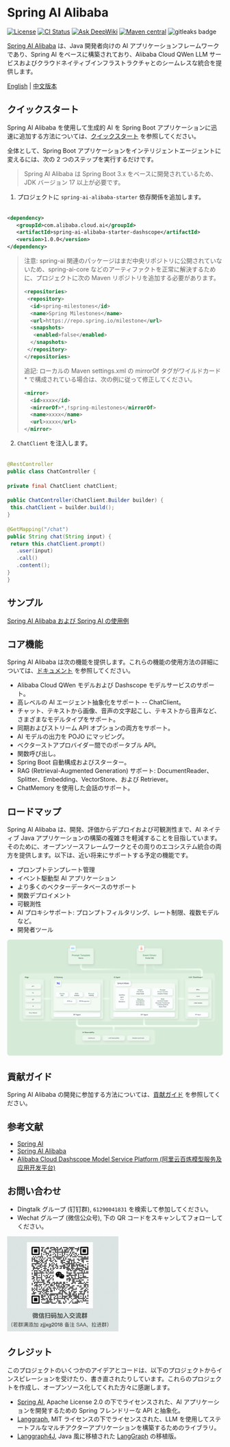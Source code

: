 # Spring AI Alibaba

[![License](https://img.shields.io/badge/license-Apache%202-4EB1BA.svg)](https://www.apache.org/licenses/LICENSE-2.0.html)
[![CI Status](https://github.com/alibaba/spring-ai-alibaba/workflows/%F0%9F%9B%A0%EF%B8%8F%20Build%20and%20Test/badge.svg)](https://github.com/alibaba/spring-ai-alibaba/actions?query=workflow%3A%22%F0%9F%9B%A0%EF%B8%8F+Build+and+Test%22)
[![Ask DeepWiki](https://deepwiki.com/badge.svg)](https://deepwiki.com/alibaba/spring-ai-alibaba)
[![Maven central](https://maven-badges.herokuapp.com/maven-central/com.alibaba.cloud.ai/spring-ai-alibaba/badge.svg)](https://maven-badges.herokuapp.com/maven-central/com.alibaba.cloud.ai/spring-ai-alibaba)
<img alt="gitleaks badge" src="https://img.shields.io/badge/protected%20by-gitleaks-blue">

[Spring AI Alibaba](https://java2ai.com) は、Java 開発者向けの AI アプリケーションフレームワークであり、Spring AI
をベースに構築されており、Alibaba Cloud QWen LLM サービスおよびクラウドネイティブインフラストラクチャとのシームレスな統合を提供します。

[English](./README.md) | [中文版本](./README-zh.md)

## クイックスタート

Spring AI Alibaba を使用して生成的 AI を Spring Boot
アプリケーションに迅速に追加する方法については、[クイックスタート](https://java2ai.com/docs/dev/get-started/) を参照してください。

全体として、Spring Boot アプリケーションをインテリジェントエージェントに変えるには、次の 2 つのステップを実行するだけです。

> Spring AI Alibaba は Spring Boot 3.x をベースに開発されているため、JDK バージョン 17 以上が必要です。

1. プロジェクトに `spring-ai-alibaba-starter` 依存関係を追加します。

 ```xml

<dependency>
    <groupId>com.alibaba.cloud.ai</groupId>
    <artifactId>spring-ai-alibaba-starter-dashscope</artifactId>
    <version>1.0.0</version>
</dependency>
 ```

> 注意: spring-ai 関連のパッケージはまだ中央リポジトリに公開されていないため、spring-ai-core
> などのアーティファクトを正常に解決するために、プロジェクトに次の Maven リポジトリを追加する必要があります。
>
> ```xml
 > <repositories>
 >  <repository>
 >   <id>spring-milestones</id>
 >   <name>Spring Milestones</name>
 >   <url>https://repo.spring.io/milestone</url>
 >   <snapshots>
 >    <enabled>false</enabled>
 >   </snapshots>
 >  </repository>
 > </repositories>
 > ```
>
> 追記: ローカルの Maven settings.xml の mirrorOf タグがワイルドカード * で構成されている場合は、次の例に従って修正してください。
>
> ```xml
> <mirror>
>   <id>xxxx</id>
>   <mirrorOf>*,!spring-milestones</mirrorOf>
>   <name>xxxx</name>
>   <url>xxxx</url>
> </mirror>
> ```

2. `ChatClient` を注入します。

 ```java

@RestController
public class ChatController {

 private final ChatClient chatClient;

 public ChatController(ChatClient.Builder builder) {
  this.chatClient = builder.build();
 }

 @GetMapping("/chat")
 public String chat(String input) {
  return this.chatClient.prompt()
    .user(input)
    .call()
    .content();
 }
}
 ```

## サンプル

[Spring AI Alibaba および Spring AI の使用例](https://github.com/springaialibaba/spring-ai-alibaba-examples)

## コア機能

Spring AI Alibaba は次の機能を提供します。これらの機能の使用方法の詳細については、[ドキュメント](https://java2ai.com/)
を参照してください。

* Alibaba Cloud QWen モデルおよび Dashscope モデルサービスのサポート。
* 高レベルの AI エージェント抽象化をサポート -- ChatClient。
* チャット、テキストから画像、音声の文字起こし、テキストから音声など、さまざまなモデルタイプをサポート。
* 同期およびストリーム API オプションの両方をサポート。
* AI モデルの出力を POJO にマッピング。
* ベクターストアプロバイダー間でのポータブル API。
* 関数呼び出し。
* Spring Boot 自動構成およびスターター。
* RAG (Retrieval-Augmented Generation) サポート: DocumentReader、Splitter、Embedding、VectorStore、および Retriever。
* ChatMemory を使用した会話のサポート。

## ロードマップ

Spring AI Alibaba は、開発、評価からデプロイおよび可観測性まで、AI ネイティブ Java
アプリケーションの構築の複雑さを軽減することを目指しています。そのために、オープンソースフレームワークとその周りのエコシステム統合の両方を提供します。以下は、近い将来にサポートする予定の機能です。

* プロンプトテンプレート管理
* イベント駆動型 AI アプリケーション
* より多くのベクターデータベースのサポート
* 関数デプロイメント
* 可観測性
* AI プロキシサポート: プロンプトフィルタリング、レート制限、複数モデルなど。
* 開発者ツール

![ai-native-architecture](./docs/imgs/spring-ai-alibaba-arch.png)

## 貢献ガイド

Spring AI Alibaba の開発に参加する方法については、[貢献ガイド](./CONTRIBUTING.md) を参照してください。

## 参考文献

* [Spring AI](https://docs.spring.io/spring-ai/reference/index.html)
* [Spring AI Alibaba](https://java2ai.com/docs/dev/overview/)
* [Alibaba Cloud Dashscope Model Service Platform (阿里云百炼模型服务及应用开发平台)](https://help.aliyun.com/zh/model-studio/getting-started/what-is-model-studio/)

## お問い合わせ

* Dingtalk グループ (钉钉群), `61290041831` を検索して参加してください。
* Wechat グループ (微信公众号), 下の QR コードをスキャンしてフォローしてください。

<img src="./docs/imgs/wechat-account.png" style="width:260px;"/>

## クレジット

このプロジェクトのいくつかのアイデアとコードは、以下のプロジェクトからインスピレーションを受けたり、書き直されたりしています。これらのプロジェクトを作成し、オープンソース化してくれた方々に感謝します。

* [Spring AI](https://github.com/spring-projects/spring-ai), Apache License 2.0 の下でライセンスされた、AI
  アプリケーションを開発するための Spring フレンドリーな API と抽象化。
* [Langgraph](https://github.com/langchain-ai/langgraph), MIT ライセンスの下でライセンスされた、LLM
  を使用してステートフルなマルチアクターアプリケーションを構築するためのライブラリ。
* [Langgraph4J](https://github.com/bsorrentino/langgraph4j), Java
  風に移植された [LangGraph](https://github.com/langchain-ai/langgraph) の移植版。
